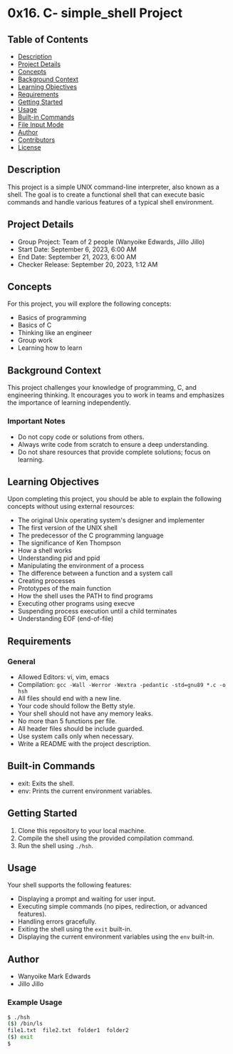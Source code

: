 # 0x16. C- simple_shell Project

## Table of Contents
- [Description](#description)
- [Project Details](#project-details)
- [Concepts](#concepts)
- [Background Context](#background-context)
- [Learning Objectives](#learning-objectives)
- [Requirements](#requirements)
- [Getting Started](#getting-started)
- [Usage](#usage)
- [Built-in Commands](#built-in-commands)
- [File Input Mode](#file-input-mode)
- [Author](#author)
- [Contributors](#contributors)
- [License](#license)

## Description
This project is a simple UNIX command-line interpreter, also known as a shell. The goal is to create a functional shell that can execute basic commands and handle various features of a typical shell environment.

## Project Details
- Group Project: Team of 2 people (Wanyoike Edwards, Jillo Jillo)
- Start Date: September 6, 2023, 6:00 AM
- End Date: September 21, 2023, 6:00 AM
- Checker Release: September 20, 2023, 1:12 AM

## Concepts
For this project, you will explore the following concepts:
- Basics of programming
- Basics of C
- Thinking like an engineer
- Group work
- Learning how to learn

## Background Context
This project challenges your knowledge of programming, C, and engineering thinking. It encourages you to work in teams and emphasizes the importance of learning independently.

### Important Notes
- Do not copy code or solutions from others.
- Always write code from scratch to ensure a deep understanding.
- Do not share resources that provide complete solutions; focus on learning.

## Learning Objectives
Upon completing this project, you should be able to explain the following concepts without using external resources:
- The original Unix operating system's designer and implementer
- The first version of the UNIX shell
- The predecessor of the C programming language
- The significance of Ken Thompson
- How a shell works
- Understanding pid and ppid
- Manipulating the environment of a process
- The difference between a function and a system call
- Creating processes
- Prototypes of the main function
- How the shell uses the PATH to find programs
- Executing other programs using execve
- Suspending process execution until a child terminates
- Understanding EOF (end-of-file)

## Requirements
### General
- Allowed Editors: vi, vim, emacs
- Compilation: `gcc -Wall -Werror -Wextra -pedantic -std=gnu89 *.c -o hsh`
- All files should end with a new line.
- Your code should follow the Betty style.
- Your shell should not have any memory leaks.
- No more than 5 functions per file.
- All header files should be include guarded.
- Use system calls only when necessary.
- Write a README with the project description.

## Built-in Commands
- exit: Exits the shell.
- env: Prints the current environment variables.

## Getting Started
1. Clone this repository to your local machine.
2. Compile the shell using the provided compilation command.
3. Run the shell using `./hsh`.

## Usage
Your shell supports the following features:
- Displaying a prompt and waiting for user input.
- Executing simple commands (no pipes, redirection, or advanced features).
- Handling errors gracefully.
- Exiting the shell using the `exit` built-in.
- Displaying the current environment variables using the `env` built-in.

## Author
- Wanyoike Mark Edwards
- Jillo Jillo
  
### Example Usage
```bash
$ ./hsh
($) /bin/ls
file1.txt  file2.txt  folder1  folder2
($) exit
$ 
